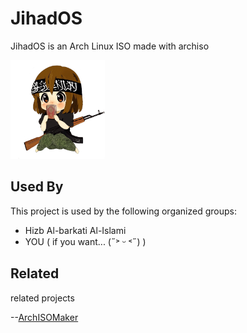
# JihadOS

JihadOS is an Arch Linux ISO made with archiso
 
<img src="https://github.com/Moseii/JihadOS/blob/main/Jihad-chan.png?raw=true" alt="Logo" style="width:30%; height:auto;">

## Used By

This project is used by the following organized groups:

- Hizb Al-barkati Al-Islami
- YOU ( if you want... (˶˃ ᵕ ˂˶) )


## Related

related projects

--[ArchISOMaker](https://github.com/gsanhueza/ArchISOMaker)

